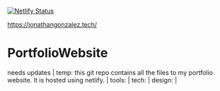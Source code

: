 [![Netlify Status](https://api.netlify.com/api/v1/badges/5b643fbf-c0e1-4841-be88-532928e6b80b/deploy-status)](https://app.netlify.com/sites/jonathangonzalez/deploys)

https://jonathangonzalez.tech/

# PortfolioWebsite

needs updates | temp: this git repo contains all the files to my portfolio website. It is hosted using netlify. | tools: | tech: | design: | 
